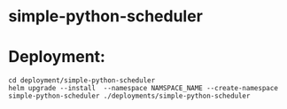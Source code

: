# simple-python-scheduler

# Deployment: #
```
cd deployment/simple-python-scheduler
helm upgrade --install  --namespace NAMSPACE_NAME --create-namespace  simple-python-scheduler ./deployments/simple-python-scheduler
```
